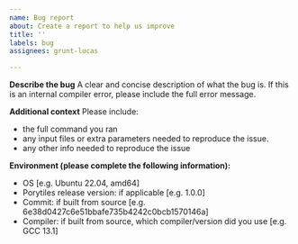 ```yaml
---
name: Bug report
about: Create a report to help us improve
title: ''
labels: bug
assignees: grunt-lucas

---
```


**Describe the bug**
A clear and concise description of what the bug is. If this is an internal compiler error,
please include the full error message.

**Additional context**
Please include:
- the full command you ran
- any input files or extra parameters needed to reproduce the issue.
- any other info needed to reproduce the issue

**Environment (please complete the following information):**
 - OS [e.g. Ubuntu 22.04, amd64]
 - Porytiles release version: if applicable [e.g. 1.0.0]
 - Commit: if built from source [e.g. 6e38d0427c6e51bbafe735b4242c0bcb1570146a]
 - Compiler: if built from source, which compiler/version did you use [e.g. GCC 13.1]
